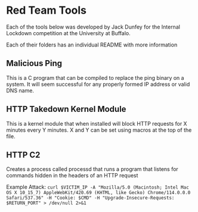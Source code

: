 # Red Team Tools

Each of the tools below was developed by Jack Dunfey for the Internal Lockdown competition at the University at Buffalo.

Each of their folders has an individual README with more information 

## Malicious Ping

This is a C program that can be compiled to replace the ping binary on a system.
It will seem successful for any properly formed IP address or valid DNS name.

<!-- Add images here -->

## HTTP Takedown Kernel Module

This is a kernel module that when installed will block HTTP requests for X minutes every Y minutes. X and Y can be set using macros at the top of the file.

## HTTP C2

Creates a process called processd that runs a program that listens for commands hidden in the headers of an HTTP request

Example Attack:
`curl $VICTIM_IP -A "Mozilla/5.0 (Macintosh; Intel Mac OS X 10_15_7) AppleWebKit/420.69 (KHTML, like Gecko) Chrome/114.0.0.0 Safari/537.36" -H "Cookie: $CMD" -H "Upgrade-Insecure-Requests: $RETURN_PORT" > /dev/null 2>&1`
